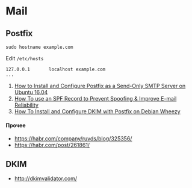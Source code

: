 # Mail

## Postfix

```
sudo hostname example.com
```

Edit `/etc/hosts`
```
127.0.0.1       localhost example.com
...
```

1. [How to Install and Configure Postfix as a Send-Only SMTP Server on Ubuntu 16.04](https://www.digitalocean.com/community/tutorials/how-to-install-and-configure-postfix-as-a-send-only-smtp-server-on-ubuntu-16-04)
2. [How To use an SPF Record to Prevent Spoofing & Improve E-mail Reliability](https://www.digitalocean.com/community/tutorials/how-to-use-an-spf-record-to-prevent-spoofing-improve-e-mail-reliability)
3. [How To Install and Configure DKIM with Postfix on Debian Wheezy](https://www.digitalocean.com/community/tutorials/how-to-install-and-configure-dkim-with-postfix-on-debian-wheezy)

#### Прочее
* https://habr.com/company/ruvds/blog/325356/
* https://habr.com/post/261861/


## DKIM

* http://dkimvalidator.com/
